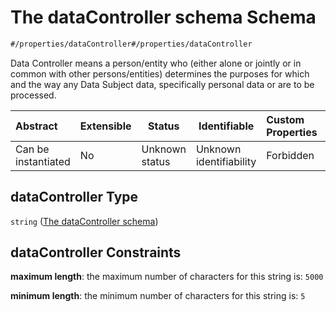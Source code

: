 # The dataController schema Schema

```txt
#/properties/dataController#/properties/dataController
```

Data Controller means a person/entity who (either alone or jointly or in common with other persons/entities) determines the purposes for which and the way any Data Subject data, specifically personal data or are to be processed.


| Abstract            | Extensible | Status         | Identifiable            | Custom Properties | Additional Properties | Access Restrictions | Defined In                                                                    |
| :------------------ | ---------- | -------------- | ----------------------- | :---------------- | --------------------- | ------------------- | ----------------------------------------------------------------------------- |
| Can be instantiated | No         | Unknown status | Unknown identifiability | Forbidden         | Allowed               | none                | [dataset.schema.json\*](../schema/dataset.schema.json "open original schema") |

## dataController Type

`string` ([The dataController schema](dataset-properties-the-datacontroller-schema.md))

## dataController Constraints

**maximum length**: the maximum number of characters for this string is: `5000`

**minimum length**: the minimum number of characters for this string is: `5`
